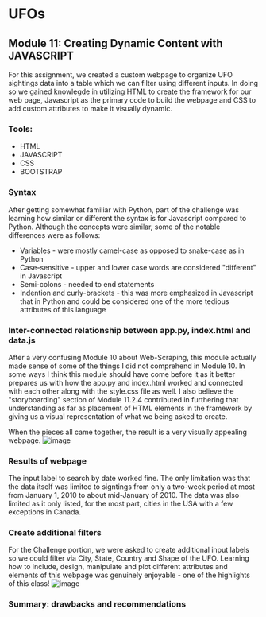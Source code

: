 # UFOs

## Module 11: Creating Dynamic Content with JAVASCRIPT
For this assignment, we created a custom webpage to organize UFO sightings data into a table which we can filter using different inputs.  In doing so we gained knowlegde in utilizing HTML to create the framework for our web page, Javascript as the primary code to build the webpage and CSS to add custom attributes to make it visually dynamic.

### Tools:
* HTML
* JAVASCRIPT
* CSS
* BOOTSTRAP

### Syntax
After getting somewhat familiar with Python, part of the challenge was learning how similar or different the syntax is for Javascript compared to Python.  Although the concepts were similar, some of the notable differences were as follows:
* Variables - were mostly camel-case as opposed to snake-case as in Python
* Case-sensitive - upper and lower case words are considered "different" in Javascript
* Semi-colons - needed to end statements
* Indention and curly-brackets - this was more emphasized in Javascript that in Python and could be considered one of the more tedious attributes of this language

### Inter-connected relationship between app.py, index.html and data.js
After a very confusing Module 10 about Web-Scraping, this module actually made sense of some of the things I did not comprehend in Module 10.  In some ways I think this module should have come before it as it better prepares us with how the app.py and index.html worked and connected with each other along with the style.css file as well. I also believe the "storyboarding" section of Module 11.2.4 contributed in furthering that understanding as far as placement of HTML elements in the framework by giving us a visual representation of what we being asked to create.

When the pieces all came together, the result is a very visually appealing webpage.
![image](https://user-images.githubusercontent.com/99851509/170898975-d54ddd03-e357-481e-913f-5cbbb1a3c718.png)

### Results of webpage
The input label to search by date worked fine.  The only limitation was that the data itself was limited to signtings from only a two-week period at most from January 1, 2010 to about mid-January of 2010.  The data was also limited as it only listed, for the most part, cities in the USA with a few exceptions in Canada.  

### Create additional filters
For the Challenge portion, we were asked to create additional input labels so we could filter via City, State, Country and Shape of the UFO.  Learning how to include, design, manipulate and plot different attributes and elements of this webpage was genuinely enjoyable - one of the highlights of this class!
![image](https://user-images.githubusercontent.com/99851509/170899921-ca135102-1606-4957-8b7a-ddf16f1b5286.png)

### Summary: drawbacks and recommendations

